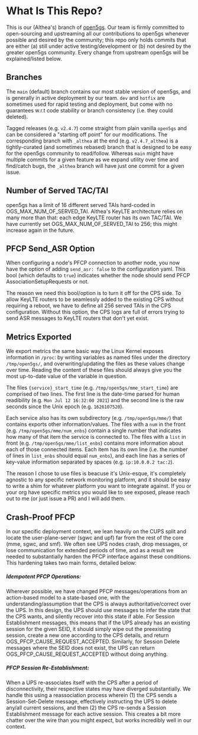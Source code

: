 # What Is This Repo?

This is our (Althea's) branch of [open5gs](https://github.com/open5gs/open5gs). Our team is firmly committed to open-sourcing and upstreaming all our contributions to open5gs whenever possible and desired by the community; this repo only holds commits that are either (a) still under active testing/development or (b) not desired by the greater open5gs community. Every change from upstream open5gs will be explained/listed below.

## Branches
The `main` (default) branch contains our most stable version of open5gs, and is generally in active deployment by our team. `dev` and `hotfix` are sometimes used for rapid testing and deployment, but come with no guarantees w.r.t code stability or branch consistency (i.e. they could deleted).

Tagged releases (e.g. `v2.4.7`) come straight from plain vanilla `open5gs` and can be considered a "starting off point" for our modifications. The corresponding branch with `_althea` at the end (e.g. `v2.4.7_althea`) is a tightly-curated (and sometimes rebased) branch that is designed to be easy for the open5gs community to read/follow. Whereas `main` might have multiple commits for a given feature as we expand utility over time and find/catch bugs, the `_althea` branch will have just one commit for a given issue.

## Number of Served TAC/TAI
open5gs has a limit of 16 different served TAIs hard-coded in OGS_MAX_NUM_OF_SERVED_TAI. Althea's KeyLTE architecture relies on many more than that: each edge KeyLTE router has its own TAC/TAI. We have currently set OGS_MAX_NUM_OF_SERVED_TAI to 256; this might increase again in the future.

## PFCP Send_ASR Option
When configuring a node's PFCP connection to another node, you now have the option of adding `send_asr: false` to the configuration yaml. This bool (which defaults to `true`) indicates whether the node should send PFCP AssociationSetupRequests or not.

The reason we need this bool/option is to turn it off for the CPS side. To allow KeyLTE routers to be seamlessly added to the existing CPS without requiring a reboot, we have to define all 256 served TAIs in the CPS configuration. Without this option, the CPS logs are full of errors trying to send ASR messages to KeyLTE routers that don't yet exist.

## Metrics Exported
We export metrics the same basic way the Linux Kernel exposes information in `/proc`: by writing variables as named files under the directory `/tmp/open5gs/`, and overwriting/updating the files as these values change over time. Reading the content of these files should always give you the most up-to-date value of the variable in question.

The files `{service}_start_time` (e.g. `/tmp/open5gs/mme_start_time`) are comprised of two lines. The first line is the date-time parsed for human readibility (e.g. `Mon Jul 12 16:32:00 2021`) and the second line is the raw seconds since the Unix epoch (e.g. `1626107520`).

Each service also has its own subdirectory (e.g. `/tmp/open5gs/mme/`) that contains exports other information/values. The files with a `num` in the front (e.g. `/tmp/open5gs/mme/num_enbs`) contain a single number that indicates how many of that item the service is connected to. The files with a `list` in front (e.g. `/tmp/open5gs/mme/list_enbs`) contains more information about each of those connected items. Each item has its own line (i.e. the number of lines in `list_enbs` should equal `num_enbs`), and each line has a series of key-value information separated by spaces (e.g. `ip:10.0.0.2 tac:2`).

The reason I chose to use files is beacuse it's Unix-esque, it's completely agnostic to any specific network monitoring platform, and it should be easy to write a shim for whatever platform you want to integrate against. If you or your org have specific metrics you would like to see exposed, please reach out to me (or just issue a PR) and I will add them.

## Crash-Proof PFCP 
In our specific deployment context, we lean heavily on the CUPS split and locate the user-plane-server (sgwc and upf) far from the rest of the core (mme, sgwc, and smf). We often see UPS nodes crash, drop messages, or lose communication for extended periods of time, and as a result we needed to substantially harden the PFCP interface against these conditions. This hardening takes two main forms, detailed below:

##### Idempotent PFCP Operations:
Wherever possible, we have changed PFCP messages/operations from an action-based model to a state-based one, with the understanding/assumption that the CPS is always authoritative/correct over the UPS. In this design, the UPS should use messages to infer the state that the CPS wants, and silently recover into this state if able. For Session Establishment messages, this means that if the UPS already has an existing session for the given SEID, it should simply wipe out the preexisting session, create a new one according to the CPS details, and return OGS_PFCP_CAUSE_REQUEST_ACCEPTED. Similarly, for Session Delete messages where the SEID does not exist, the UPS can return OGS_PFCP_CAUSE_REQUEST_ACCEPTED without doing anything.

##### PFCP Session Re-Establishment:
When a UPS re-associates itself with the CPS after a period of disconnectivity, their respective states may have diverged substantially. We handle this using a reassociation process wherein (1) the CPS sends a Session-Set-Delete message, effectively instructing the UPS to delete any/all current sessions, and then (2) the CPS re-sends a Session Establishment message for each active session. This creates a bit more chatter over the wire than you might expect, but works incredibly well in our context.